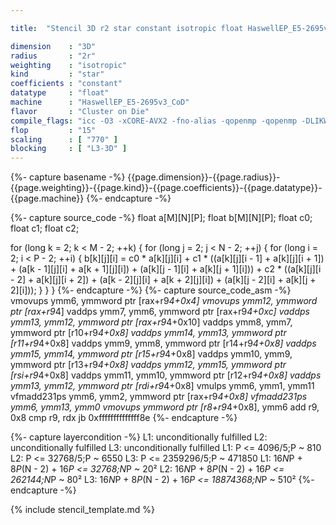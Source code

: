 ```yaml
---

title:  "Stencil 3D r2 star constant isotropic float HaswellEP_E5-2695v3_CoD"

dimension    : "3D"
radius       : "2r"
weighting    : "isotropic"
kind         : "star"
coefficients : "constant"
datatype     : "float"
machine      : "HaswellEP_E5-2695v3_CoD"
flavor       : "Cluster on Die"
compile_flags: "icc -O3 -xCORE-AVX2 -fno-alias -qopenmp -qopenmp -DLIKWID_PERFMON -Ilikwid-4.3.3/include -Llikwid-4.3.3/lib -Iheaders/dummy.c stencil_compilable.c -o stencil -llikwid"
flop         : "15"
scaling      : [ "770" ]
blocking     : [ "L3-3D" ]
---
```


{%- capture basename -%}
{{page.dimension}}-{{page.radius}}-{{page.weighting}}-{{page.kind}}-{{page.coefficients}}-{{page.datatype}}-{{page.machine}}
{%- endcapture -%}

{%- capture source_code -%}
float a[M][N][P];
float b[M][N][P];
float c0;
float c1;
float c2;

for (long k = 2; k < M - 2; ++k) {
  for (long j = 2; j < N - 2; ++j) {
    for (long i = 2; i < P - 2; ++i) {
      b[k][j][i] = c0 * a[k][j][i] +
                   c1 * ((a[k][j][i - 1] + a[k][j][i + 1]) +
                         (a[k - 1][j][i] + a[k + 1][j][i]) +
                         (a[k][j - 1][i] + a[k][j + 1][i])) +
                   c2 * ((a[k][j][i - 2] + a[k][j][i + 2]) +
                         (a[k - 2][j][i] + a[k + 2][j][i]) +
                         (a[k][j - 2][i] + a[k][j + 2][i]));
    }
  }
}
{%- endcapture -%}
{%- capture source_code_asm -%}
vmovups ymm6, ymmword ptr [rax+r9*4+0x4]
vmovups ymm12, ymmword ptr [rax+r9*4]
vaddps ymm7, ymm6, ymmword ptr [rax+r9*4+0xc]
vaddps ymm13, ymm12, ymmword ptr [rax+r9*4+0x10]
vaddps ymm8, ymm7, ymmword ptr [r10+r9*4+0x8]
vaddps ymm14, ymm13, ymmword ptr [r11+r9*4+0x8]
vaddps ymm9, ymm8, ymmword ptr [r14+r9*4+0x8]
vaddps ymm15, ymm14, ymmword ptr [r15+r9*4+0x8]
vaddps ymm10, ymm9, ymmword ptr [r13+r9*4+0x8]
vaddps ymm12, ymm15, ymmword ptr [rsi+r9*4+0x8]
vaddps ymm11, ymm10, ymmword ptr [r12+r9*4+0x8]
vaddps ymm13, ymm12, ymmword ptr [rdi+r9*4+0x8]
vmulps ymm6, ymm1, ymm11
vfmadd231ps ymm6, ymm2, ymmword ptr [rax+r9*4+0x8]
vfmadd231ps ymm6, ymm13, ymm0
vmovups ymmword ptr [r8+r9*4+0x8], ymm6
add r9, 0x8
cmp r9, rdx
jb 0xffffffffffffff8e
{%- endcapture -%}

{%- capture layercondition -%}
L1: unconditionally fulfilled
L2: unconditionally fulfilled
L3: unconditionally fulfilled
L1: P <= 4096/5;P ~ 810
L2: P <= 32768/5;P ~ 6550
L3: P <= 2359296/5;P ~ 471850
L1: 16*N*P + 8*P*(N - 2) + 16*P <= 32768;N*P ~ 20²
L2: 16*N*P + 8*P*(N - 2) + 16*P <= 262144;N*P ~ 80²
L3: 16*N*P + 8*P*(N - 2) + 16*P <= 18874368;N*P ~ 510²
{%- endcapture -%}

{% include stencil_template.md %}
